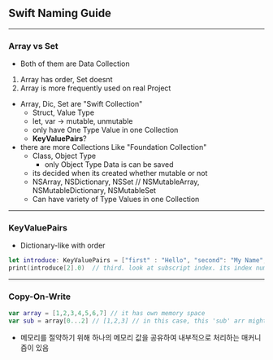 ## Swift Naming Guide
---
### Array vs Set
- Both of them are Data Collection
1. Array has order, Set doesnt
2. Array is more frequently used on real Project

- Array, Dic, Set are "Swift Collection"
    + Struct, Value Type
    + let, var -> mutable, unmutable
    + only have One Type Value in one Collection
    + **KeyValuePairs**? 
- there are more Collections Like "Foundation Collection"
    + Class, Object Type
        * only Object Type Data is can be saved
    + its decided when its created whether mutable or not
    + NSArray, NSDictionary, NSSet // NSMutableArray, NSMutableDictionary, NSMutableSet
    + Can have variety of Type Values in one Collection
---
### KeyValuePairs
- Dictionary-like with order
```swift
let introduce: KeyValuePairs = ["first" : "Hello", "second": "My Name", "third": "is"]
print(introduce[2].0)  // third. look at subscript index. its index number
```
---
### Copy-On-Write
```swift
var array = [1,2,3,4,5,6,7] // it has own memory space
var sub = array[0...2] // [1,2,3] // in this case, this 'sub' arr might use 'array's partial memory space
```
- 메모리를 절약하기 위해 하나의 메모리 값을 공유하여 내부적으로 처리하는 매커니즘이 있음